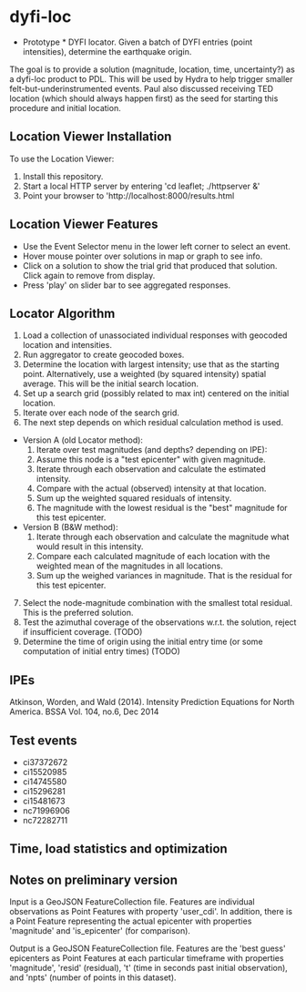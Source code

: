 # dyfi-loc
* Prototype * DYFI locator. Given a batch of DYFI entries (point intensities), determine the earthquake origin. 

The goal is to provide a solution (magnitude, location, time, uncertainty?) as a dyfi-loc product to PDL. This will be used by Hydra to help trigger smaller felt-but-underinstrumented events. Paul also discussed receiving TED location (which should always happen first) as the seed for starting this procedure and initial location.

Location Viewer Installation
---------------

To use the Location Viewer:

1. Install this repository.
2. Start a local HTTP server by entering 'cd leaflet; ./httpserver &'
3. Point your browser to 'http://localhost:8000/results.html

Location Viewer Features
-----
- Use the Event Selector menu in the lower left corner to select an event.
- Hover mouse pointer over solutions in map or graph to see info.
- Click on a solution to show the trial grid that produced that solution. Click again to remove from display.
- Press 'play' on slider bar to see aggregated responses.

Locator Algorithm
---------
1. Load a collection of unassociated individual responses with geocoded location and intensities. 
2. Run aggregator to create geocoded boxes.
3. Determine the location with largest intensity; use that as the starting point. Alternatively, use a weighted (by squared intensity) spatial average. This will be the initial search location.
4. Set up a search grid (possibly related to max int) centered on the initial location.
5. Iterate over each node of the search grid.
6. The next step depends on which residual calculation method is used.
  - Version A (old Locator method):
    1. Iterate over test magnitudes (and depths? depending on IPE):
      1. Assume this node is a "test epicenter" with given magnitude. 
      2. Iterate through each observation and calculate the estimated intensity.
      3. Compare with the actual (observed) intensity at that location.
      4. Sum up the weighted squared residuals of intensity.
    2. The magnitude with the lowest residual is the "best" magnitude for this test epicenter.
  - Version B (B&W method):
    1. Iterate through each observation and calculate the magnitude what would result in this intensity.
    2. Compare each calculated magnitude of each location with the weighted mean of the magnitudes in all locations.
    3. Sum up the weighed variances in magnitude. That is the residual for this test epicenter.
7. Select the node-magnitude combination with the smallest total residual. This is the preferred solution.
8. Test the azimuthal coverage of the observations w.r.t. the solution, reject if insufficient coverage. (TODO)
9. Determine the time of origin using the initial entry time (or some computation of initial entry times) (TODO)

IPEs
----
Atkinson, Worden, and Wald (2014). Intensity Prediction Equations for North America. BSSA Vol. 104, no.6, Dec 2014

Test events
-----------
- ci37372672
- ci15520985
- ci14745580
- ci15296281
- ci15481673
- nc71996906
- nc72282711

Time, load statistics and optimization
-----------------------

Notes on preliminary version
-----------------------
Input is a GeoJSON FeatureCollection file. Features are individual observations as Point Features with property 'user_cdi'. In addition, there is a Point Feature representing the actual epicenter with properties 'magnitude' and 'is_epicenter' (for comparison).

Output is a GeoJSON FeatureCollection file. Features are the 'best guess' epicenters as Point Features at each particular timeframe with properties 'magnitude', 'resid' (residual), 't' (time in seconds past initial observation), and 'npts' (number of points in this dataset).  

